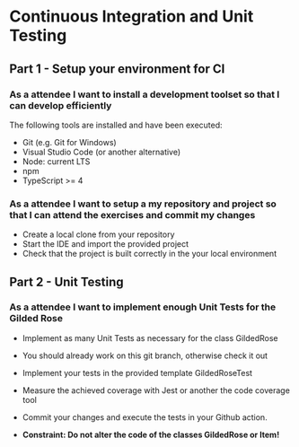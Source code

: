 # Continuous Integration and Unit Testing

## Part 1 - Setup your environment for CI

### As a attendee I want to install a development toolset so that I can develop efficiently

The following tools are installed and have been executed:

- Git (e.g. Git for Windows)
- Visual Studio Code (or another alternative)
- Node: current LTS 
- npm
- TypeScript >= 4

### As a attendee I want to setup a my repository and project so that I can attend the exercises and commit my changes

- Create a local clone from your repository
- Start the IDE and import the provided project
- Check that the project is built correctly in the your local environment

## Part 2 - Unit Testing

### As a attendee I want to implement enough Unit Tests for the Gilded Rose

- Implement as many Unit Tests as necessary for the class GildedRose
- You should already work on this git branch, otherwise check it out
- Implement your tests in the provided template GildedRoseTest
- Measure the achieved coverage with Jest or another the code coverage tool
- Commit your changes and execute the tests in your Github action.

- **Constraint: Do not alter the code of the classes GildedRose or Item!**
